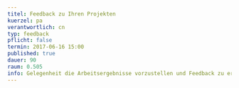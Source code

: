 ```yaml
---
titel: Feedback zu Ihren Projekten
kuerzel: pa
verantwortlich: cn
typ: feedback
pflicht: false
termin: 2017-06-16 15:00
published: true
dauer: 90
raum: 0.505
info: Gelegenheit die Arbeitsergebnisse vorzustellen und Feedback zu erhalten.
---
```





